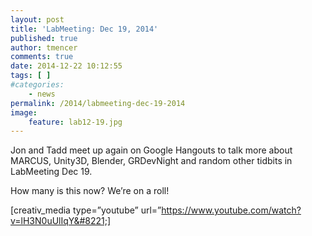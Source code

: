```yaml
---
layout: post
title: 'LabMeeting: Dec 19, 2014'
published: true
author: tmencer
comments: true
date: 2014-12-22 10:12:55
tags: [ ]
#categories:
    - news
permalink: /2014/labmeeting-dec-19-2014
image:
    feature: lab12-19.jpg
---
```

Jon and Tadd meet up again on Google Hangouts to talk more about MARCUS, Unity3D, Blender, GRDevNight and random other tidbits in LabMeeting Dec 19.

How many is this now? We&#8217;re on a roll!

[creativ_media type=&#8221;youtube&#8221; url=&#8221;https://www.youtube.com/watch?v=lH3N0uUlIqY&#8221;]